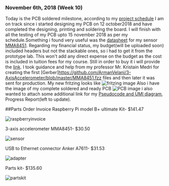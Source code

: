 ### November 6th, 2018 (Week 10)

Today is the PCB soldered milestone, according to my [project schedule](https://github.com/ArmanVelani/3-AxisAccelerometer/blob/master/Schedule.mpp) 
I am on track since i started designing my PCB on 12 october2018 and have completed the designing, printing and soldering the board. I will finish with all the testing of my PCB upto 15 november 2018 as per my schedule.Something i found very useful was the [datasheet](http://www.adafruit.com/datasheets/MMA8451Q-1.pdf) for my sensor [MMA8451](https://www.amazon.ca/gp/product/B00SK8LS4Q/ref=oh_aui_detailpage_o01_s00?ie=UTF8&psc=1). Regarding my financial status, my budget(will be uploaded soon) included headers but not the stackable ones, so i had to get it from the prototype lab. This won't add any direct expense on the budget as the cost is included in tuition fees for my course. Still in order to buy it i will provide the [link](https://www.creatroninc.com/product/stackable-header-for-raspberry-pi/). I took guidance and help from my professor Mr. Kristain Medri for creating the first [Gerber]https://github.com/ArmanVelani/3-AxisAccelerometer/blob/master/MMA8451.fzz files and then later it was sent for production. My new fritzing looks like ![fritzing image](https://user-images.githubusercontent.com/43188450/48366901-30deac00-e67d-11e8-860c-0fb92a65a9b9.jpeg)
Also i have the image of my complete soldered and ready PCB ![PCB image](https://user-images.githubusercontent.com/43188450/48441706-3a8a1180-e75a-11e8-9a3f-52c6deba1b4c.jpeg)
i also wanted to attach some additional link for my [Pseudocode and UMl diagram](https://github.com/ArmanVelani/3-AxisAccelerometer/blob/master/pseudocode_assingment.md), Progress Report(left to update).

##Parts Order Invoice
Raspberry Pi model B+ ultimate Kit- $141.47  

![raspberryinvoice](https://user-images.githubusercontent.com/43188450/48224211-16e45700-e367-11e8-81d5-7193babb236a.png)   

3-axis accelerometer MMA8451- $30.50  

![sensor](https://user-images.githubusercontent.com/43188450/48223631-93763600-e365-11e8-8948-c7ccd7bb1f52.png)   

USB to Ethernet connector Anker A7611- $31.53  

![adapter](https://user-images.githubusercontent.com/43188450/48223645-98d38080-e365-11e8-8b0b-39cfda79556b.PNG)   

Parts kit- $135.60  
  
  ![partskit](https://user-images.githubusercontent.com/43188450/48223983-80b03100-e366-11e8-986c-078eec03a598.png)
